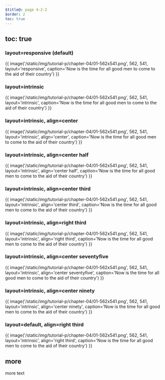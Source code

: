```yaml
---
$title@: page 4-2-2
$order: 2
toc: true
---
```


## toc: true

### layout=responsive (default)

{{ image('/static/img/tutorial-p/chapter-04/01-562x541.png', 562, 541, layout='responsive', caption='Now is the time for all good men to come to the aid of their country') }}

### layout=intrinsic

{{ image('/static/img/tutorial-p/chapter-04/01-562x541.png', 562, 541, layout='intrinsic', caption='Now is the time for all good men to come to the aid of their country') }}

### layout=intrinsic, align=center

{{ image('/static/img/tutorial-p/chapter-04/01-562x541.png', 562, 541, layout='intrinsic', align='center', caption='Now is the time for all good men to come to the aid of their country') }}

### layout=intrinsic, align=center half

{{ image('/static/img/tutorial-p/chapter-04/01-562x541.png', 562, 541, layout='intrinsic', align='center half', caption='Now is the time for all good men to come to the aid of their country') }}

### layout=intrinsic, align=center third

{{ image('/static/img/tutorial-p/chapter-04/01-562x541.png', 562, 541, layout='intrinsic', align='center third', caption='Now is the time for all good men to come to the aid of their country') }}

### layout=intrinsic, align=right third

{{ image('/static/img/tutorial-p/chapter-04/01-562x541.png', 562, 541, layout='intrinsic', align='right third', caption='Now is the time for all good men to come to the aid of their country') }}

### layout=intrinsic, align=center seventyfive

{{ image('/static/img/tutorial-p/chapter-04/01-562x541.png', 562, 541, layout='intrinsic', align='center seventyfive', caption='Now is the time for all good men to come to the aid of their country') }}

### layout=intrinsic, align=center ninety

{{ image('/static/img/tutorial-p/chapter-04/01-562x541.png', 562, 541, layout='intrinsic', align='center ninety', caption='Now is the time for all good men to come to the aid of their country') }}

### layout=default, align=right third

{{ image('/static/img/tutorial-p/chapter-04/01-562x541.png', 562, 541, layout='intrinsic', align='right third', caption='Now is the time for all good men to come to the aid of their country') }}


## more

more text
